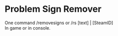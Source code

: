 # Problem Sign Remover
One command /removesigns or /rs \[text\] | \[SteamID\]<br />
In game or in console.
